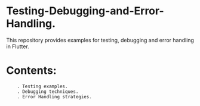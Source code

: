 # Testing-Debugging-and-Error-Handling.
   This repository provides examples for testing, debugging and error handling in Flutter.

# Contents:
        . Testing examples.
        . Debugging techniques.
        . Error Handling strategies.
